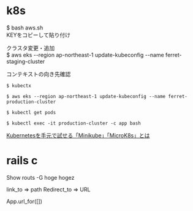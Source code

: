 # k8s

$ bash aws.sh  
KEYをコピーして貼り付け

クラスタ変更・追加  
$ aws eks --region ap-northeast-1 update-kubeconfig --name ferret-staging-cluster

コンテキストの向き先確認  
```
$ kubectx

$ aws eks --region ap-northeast-1 update-kubeconfig --name ferret-production-cluster

$ kubectl get pods

$ kubectl exec -it production-cluster -c app bash
```
[Kubernetesを手元で試せる「Minikube」「MicroK8s」とは](https://www.atmarkit.co.jp/ait/articles/1905/23/news006.html)



# rails c
Show routs -G hoge hogez

link_to => path
Redirect_to => URL

App.url_for([])

